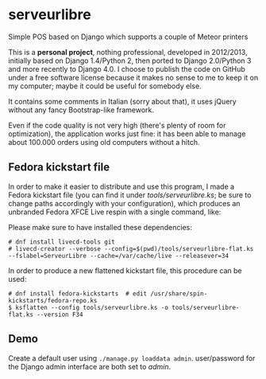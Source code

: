 # serveurlibre
Simple POS based on Django which supports a couple of Meteor printers

This is a **personal project**, nothing professional, developed in 2012/2013, initially based on Django 1.4/Python 2, then ported to Django 2.0/Python 3 and more recently to Django 4.0.
I choose to publish the code on GitHub under a free software license because it makes no sense to me to keep it on my computer; maybe it could be useful for somebody else.

It contains some comments in Italian (sorry about that), it uses jQuery without any fancy Bootstrap-like framework.

Even if the code quality is not very high (there's plenty of room for optimization), the application works just fine: it has been able to manage about 100.000 orders using old computers without a hitch.

## Fedora kickstart file

In order to make it easier to distribute and use this program, I made a Fedora kickstart file (you can find it under *tools/serveurlibre.ks*; be sure to change paths accordingly with your configuration), which produces an unbranded Fedora XFCE Live respin with a single command, like:

Please make sure to have installed these dependencies:

```
# dnf install livecd-tools git
# livecd-creator --verbose --config=$(pwd)/tools/serveurlibre-flat.ks --fslabel=ServeurLibre --cache=/var/cache/live --releasever=34
```

In order to produce a new flattened kickstart file, this procedure can be used:

```
# dnf install fedora-kickstarts  # edit /usr/share/spin-kickstarts/fedora-repo.ks
$ ksflatten --config tools/serveurlibre.ks -o tools/serveurlibre-flat.ks --version F34
```

## Demo

Create a default user using `./manage.py loaddata admin`.
user/password for the Django admin interface are both set to *admin*.
